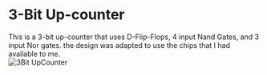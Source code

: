 # 3-Bit Up-counter
This is a 3-bit up-counter that uses D-Flip-Flops, 4 input Nand Gates, and 3 input Nor gates. the design was adapted to use the chips that I had available to me.  
![3Bit UpCounter](upcounter.jpg)
